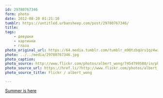 ```yaml
---
id: 29780767346
form: photo
date: 2012-08-20 01:21:10
tumblr: https://untitled.urbansheep.com/post/29780767346/
title:
tags:
    - девушки
    - картинки
    - глаза
photo_original_url: https://64.media.tumblr.com/tumblr_m90tzbqUrs1qz4wzio1_1280.jpg
photo: ../../media/29780767346.jpg
photo_caption:
photo_source: http://www.flickr.com/photos/albert_wong/7454799580/in/photostream/
photo_source_url: https://href.li/?http://www.flickr.com/photos/albert_wong/7454799580/in/photostream/
photo_source_title: Flickr / albert_wong

---
```


<p><a href="http://www.flickr.com/photos/albert_wong/7454799580/in/photostream/">Summer is here</a></p>
